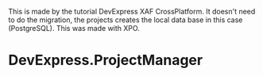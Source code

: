 This is made by the tutorial DevExpress XAF CrossPlatform. It doesn't need to do the migration, the projects creates the local data base in this case (PostgreSQL). This was made with XPO.
# DevExpress.ProjectManager
